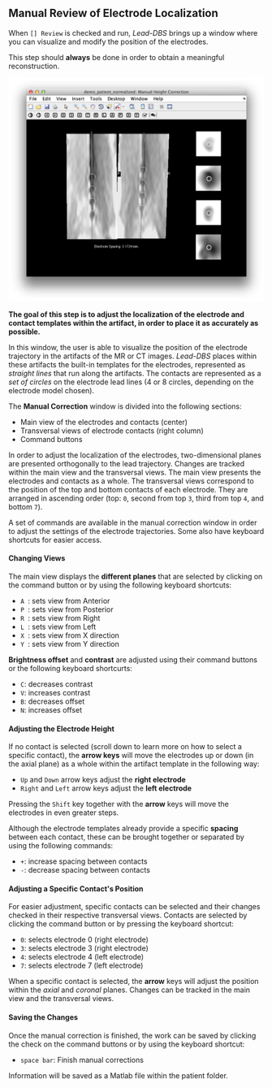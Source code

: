 ## Manual Review of Electrode Localization

When `[] Review` is checked and run, _Lead-DBS_ brings up a window where you can visualize and modify the position of the electrodes.

This step should **always** be done in order to obtain a meaningful reconstruction.

![Window for the Manual Correction](../images/manualcorrection.png)

**The goal of this step is to adjust the localization of the electrode and contact templates within the artifact, in order to place it as accurately as possible.**


In this window, the user is able to visualize the position of the electrode trajectory in the artifacts of the MR or CT images. _Lead-DBS_ places within these artifacts the built-in templates for the electrodes, represented as _straight lines_ that run along the artifacts. The contacts are represented as a _set of circles_ on the electrode lead lines (4 or 8 circles, depending on the electrode model chosen).

The **Manual Correction** window is divided into the following sections:
- Main view of the electrodes and contacts (center)
- Transversal views of electrode contacts (right column)
- Command buttons

In order to adjust the localization of the electrodes, two-dimensional planes are presented orthogonally to the lead trajectory. Changes are tracked within the main view and the transversal views. The main view presents the electrodes and contacts as a whole. The transversal views correspond to the position of the top and bottom contacts of each electrode. They are arranged in ascending order (top: `0`, second from top `3`, third from top `4`, and bottom `7`).

A set of commands are available in the manual correction window in order to adjust the settings of the electrode trajectories. Some also have keyboard shortcuts for easier access.

#### Changing Views

The main view displays the **different planes** that are selected by clicking on the command button or by using the following keyboard shortcuts:
- `A `: sets view from Anterior
- `P `: sets view from Posterior
- `R `: sets view from Right
- `L `: sets view from Left
- `X `: sets view from X direction
- `Y `: sets view from Y direction

**Brightness offset** and **contrast** are adjusted using their command buttons or the following keyboard shortcurts:

- `C`: decreases contrast
- `V`: increases contrast
- `B`: decreases offset
- `N`: increases offset

#### Adjusting the Electrode Height

If no contact is selected (scroll down to learn more on how to select a specific contact), the **arrow keys** will move the electrodes up or down (in the axial plane) as a whole within the artifact template in the following way:
- `Up` and `Down` arrow keys adjust the **right electrode**
- `Right` and `Left` arrow keys adjust the **left electrode**

Pressing the `Shift` key together with the **arrow** keys will move the electrodes in even greater steps.

Although the electrode templates already provide a specific **spacing** between each contact, these can be brought together or separated by using the following commands:

- `+`: increase spacing between contacts
- `-`: decrease spacing between contacts

#### Adjusting a Specific Contact's Position

For easier adjustment, specific contacts can be selected and their changes checked in their respective transversal views. Contacts are selected by clicking the command button or by pressing the keyboard shortcut:

- `0`: selects electrode 0 (right electrode)
- `3`: selects electrode 3 (right electrode)
- `4`: selects electrode 4 (left electrode)
- `7`: selects electrode 7 (left electrode)

When a specific contact is selected, the **arrow** keys will adjust the position within the _axial_ and _coronal_ planes. Changes can be tracked in the main view and the transversal views.

#### Saving the Changes

Once the manual correction is finished, the work can be saved by clicking the check on the command buttons or by using the keyboard shortcut:
- `space bar`: Finish manual corrections

Information will be saved as a Matlab file within the patient folder.
